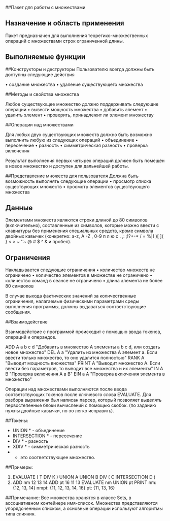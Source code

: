 
##Пакет для работы с множествами

## Назначение и область применения

Пакет предназначен для выполнения теоретико-множественных операций с множествами строк ограниченной
длины.

## Выполняемые функции

##Конструкторы и деструкторы
Пользователю всегда должны быть доступны следующие действия

• создание множества
• удаление существующего множества

##Методы и свойства множества

Любое существующее множество должно поддерживать следующие операции
• вывести мощность множества
• добавить элемент
• удалить элемент
• проверить, принадлежит ли элемент множеству

##Операции над множествами

Для любых двух существующих множеств должно быть возможно выполнить любую из следующих операций
• объединение
• пересечение
• разность
• симметрическая разность
• проверка включения

Результат выполнения первых четырех операций должен быть помещён в новое множество и доступен для
дальнейшей работы.

##Представление множеств для пользователя
Должна быть возможность выполнять следующие операции
• просмотр списка существующих множеств
• просмотр элементов существующего множества

## Данные

Элементами множеств являются строки длиной до 80 символов (включительно), составленные из символов,
которые можно ввести с клавиатуры без применения специальных средств, кроме символа двойных кавычек
(конкретно: a-z, A -Z , 0-9 п л ю с . ,: ;!?+-* / = %\|( )[ ]{ } < > ~ '’~ @ # $ ^ & и пробел).

## Ограничения

Накладывается следующие ограничения
• количество множеств не ограничено
• количество элементов в множестве не ограничено
• количество команд в сеансе не ограничено
• длина элемента не более 80 символов

В случае выхода фактических значений за количественные ограничения, налагаемые физическими параметрами среды
выполнения программы, должны выдаваться соответствующие сообщения.

##Взаимодействие

Взаимодействие с программой происходит с помощью ввода токенов, операций и операндов.

ADD A a b c d "Добавить в множество A элементы a b c d, или создать новое множество"
DEL A a "Удалить из множества A элемент a. Если ввести только множество, то оно удалится полностью"
RANK A "Выводит мощность вножества"
PRINT A "Выводит множество A. Если ввести без параметров, то выводит все множества и их элементы"
IN A B "Проверка включения A в B"
EIN a A "Проверка включения элемента в множество"

Операции над множествами выполняются после ввода соответствующих токенов после ключевого слова EVALUATE.
Для разбора выражения был написан парсер, который позволяет выделять первостепенные блоки вычислений с помощью скобок.
(по заданию нужны двойные кавычки, но эо легко исправить).

##Токены: 

* UNION * - объединение
* INTERSECTION * - пересечение
* DIV * - разность
* XDIV * - симметрическая разность
* - это соответствующее множество.

##Примеры:

1) EVALUATE ( T DIV K ) UNION A UNION B DIV ( C INTERSECTION D )
2) ADD nm 12 13 14
   ADD pt 16 11 13
   EVALUATE nm UNION pt
   PRINT
   nm: {12, 13, 14}
   nmpt: {11, 12, 13, 14, 16}
   pt: {11, 13, 16}

##Примечание: 
Все множества хранятся в классе Sets, в ассоциативном контейнере имя-список.
Множества представляются упорядоченным списком, а основные операции используют алгоритмы типа слияния.